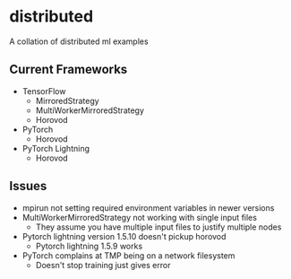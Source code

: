 # distributed
A collation of distributed ml examples

## Current Frameworks
- TensorFlow
    - MirroredStrategy
    - MultiWorkerMirroredStrategy
    - Horovod
- PyTorch
    - Horovod
- PyTorch Lightning
    - Horovod

## Issues
- mpirun not setting required environment variables in newer versions
- MultiWorkerMirroredStrategy not working with single input files
    - They assume you have multiple input files to justify multiple nodes
- Pytorch lightning version 1.5.10 doesn't pickup horovod
    - Pytorch lightning 1.5.9 works
- PyTorch complains at TMP being on a network filesystem
    - Doesn't stop training just gives error
